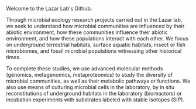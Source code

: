 Welcome to the Lazar Lab's Github. 

Through microbial ecology research projects carried out in the Lazar lab, we seek to understand how microbial communities are influenced 
by their abiotic environment, how these communities influence their abiotic environment, and how these populations interact with each other. 
We focus on underground terrestrial habitats, surface aquatic habitats, insect or fish microbiomes, and fossil microbial populations witnessing other historical times.


To complete these studies, we use advanced molecular methods (genomics, metagenomics, metaproteomics) to study the diversity of microbial communities, 
as well as their metabolic pathways or functions. We also use means of culturing microbial cells in the laboratory, 
by in situ reconstitutions of underground habitats in the laboratory (bioreactors) or incubation experiments with substrates labeled with stable isotopes (SIP).


